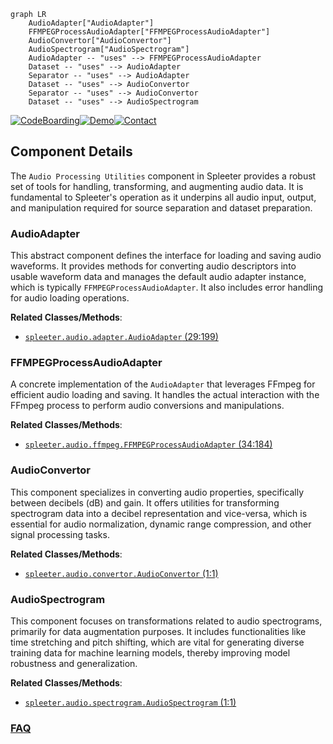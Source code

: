 ```mermaid
graph LR
    AudioAdapter["AudioAdapter"]
    FFMPEGProcessAudioAdapter["FFMPEGProcessAudioAdapter"]
    AudioConvertor["AudioConvertor"]
    AudioSpectrogram["AudioSpectrogram"]
    AudioAdapter -- "uses" --> FFMPEGProcessAudioAdapter
    Dataset -- "uses" --> AudioAdapter
    Separator -- "uses" --> AudioAdapter
    Dataset -- "uses" --> AudioConvertor
    Separator -- "uses" --> AudioConvertor
    Dataset -- "uses" --> AudioSpectrogram
```
[![CodeBoarding](https://img.shields.io/badge/Generated%20by-CodeBoarding-9cf?style=flat-square)](https://github.com/CodeBoarding/GeneratedOnBoardings)[![Demo](https://img.shields.io/badge/Try%20our-Demo-blue?style=flat-square)](https://www.codeboarding.org/demo)[![Contact](https://img.shields.io/badge/Contact%20us%20-%20contact@codeboarding.org-lightgrey?style=flat-square)](mailto:contact@codeboarding.org)

## Component Details

The `Audio Processing Utilities` component in Spleeter provides a robust set of tools for handling, transforming, and augmenting audio data. It is fundamental to Spleeter's operation as it underpins all audio input, output, and manipulation required for source separation and dataset preparation.

### AudioAdapter
This abstract component defines the interface for loading and saving audio waveforms. It provides methods for converting audio descriptors into usable waveform data and manages the default audio adapter instance, which is typically `FFMPEGProcessAudioAdapter`. It also includes error handling for audio loading operations.


**Related Classes/Methods**:

- <a href="https://github.com/deezer/spleeter/blob/master/spleeter/audio/adapter.py#L29-L199" target="_blank" rel="noopener noreferrer">`spleeter.audio.adapter.AudioAdapter` (29:199)</a>


### FFMPEGProcessAudioAdapter
A concrete implementation of the `AudioAdapter` that leverages FFmpeg for efficient audio loading and saving. It handles the actual interaction with the FFmpeg process to perform audio conversions and manipulations.


**Related Classes/Methods**:

- <a href="https://github.com/deezer/spleeter/blob/master/spleeter/audio/ffmpeg.py#L34-L184" target="_blank" rel="noopener noreferrer">`spleeter.audio.ffmpeg.FFMPEGProcessAudioAdapter` (34:184)</a>


### AudioConvertor
This component specializes in converting audio properties, specifically between decibels (dB) and gain. It offers utilities for transforming spectrogram data into a decibel representation and vice-versa, which is essential for audio normalization, dynamic range compression, and other signal processing tasks.


**Related Classes/Methods**:

- <a href="https://github.com/deezer/spleeter/blob/master/spleeter/audio/convertor.py#L1-L1" target="_blank" rel="noopener noreferrer">`spleeter.audio.convertor.AudioConvertor` (1:1)</a>


### AudioSpectrogram
This component focuses on transformations related to audio spectrograms, primarily for data augmentation purposes. It includes functionalities like time stretching and pitch shifting, which are vital for generating diverse training data for machine learning models, thereby improving model robustness and generalization.


**Related Classes/Methods**:

- <a href="https://github.com/deezer/spleeter/blob/master/spleeter/audio/spectrogram.py#L1-L1" target="_blank" rel="noopener noreferrer">`spleeter.audio.spectrogram.AudioSpectrogram` (1:1)</a>




### [FAQ](https://github.com/CodeBoarding/GeneratedOnBoardings/tree/main?tab=readme-ov-file#faq)